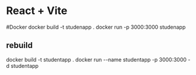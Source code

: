 # React + Vite


#Docker
 docker build -t studenapp . 
 docker run -p 3000:3000 studenapp  

 ## rebuild
 docker build -t studentapp .
 docker run --name studentapp -p 3000:3000 -d studentapp